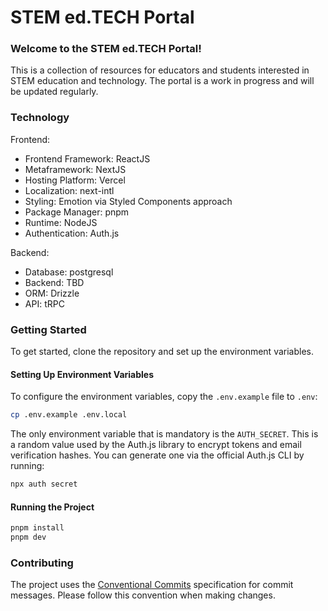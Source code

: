 # STEM ed.TECH Portal

### Welcome to the STEM ed.TECH Portal!

This is a collection of resources for educators and students interested in STEM education and technology. The portal is a work in progress and will be updated regularly.

### Technology

Frontend:
- Frontend Framework: ReactJS
- Metaframework: NextJS
- Hosting Platform: Vercel
- Localization: next-intl
- Styling: Emotion via Styled Components approach
- Package Manager: pnpm
- Runtime: NodeJS
- Authentication: Auth.js

Backend:
- Database: postgresql
- Backend: TBD
- ORM: Drizzle
- API: tRPC

### Getting Started

To get started, clone the repository and set up the environment variables.

#### Setting Up Environment Variables

To configure the environment variables, copy the `.env.example` file to `.env`:

```bash
cp .env.example .env.local
```

The only environment variable that is mandatory is the `AUTH_SECRET`. This is a random value used by the Auth.js library to encrypt tokens and email verification hashes. You can generate one via the official Auth.js CLI by running:

```bash
npx auth secret
```

#### Running the Project

```bash
pnpm install
pnpm dev
```

### Contributing

The project uses the [Conventional Commits](https://www.conventionalcommits.org/en/v1.0.0/) specification for commit messages. Please follow this convention when making changes.